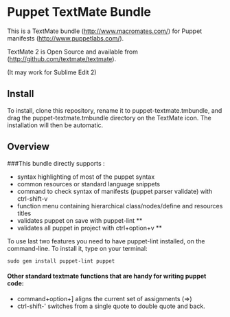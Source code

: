 # Puppet TextMate Bundle

This is a TextMate bundle (http://www.macromates.com/) for 
Puppet manifests (http://www.puppetlabs.com/).

TextMate 2 is Open Source and available from (http://github.com/textmate/textmate).

(It may work for Sublime Edit 2)

## Install
To install, clone this repository, rename it to puppet-textmate.tmbundle, and drag the puppet-textmate.tmbundle directory
on the TextMate icon. The installation will then be automatic.

## Overview
###This bundle directly supports :

   * syntax highlighting of most of the puppet syntax
   * common resources or standard language snippets
   * command to check syntax of manifests (puppet parser validate) with ctrl-shift-v 
   * function menu containing hierarchical class/nodes/define and resources titles
   * validates puppet on save with puppet-lint **
   * validates all puppet in project with ctrl+option+v **

To use last two features you need to have puppet-lint installed, on the command-line. To install it, type on your terminal:

    sudo gem install puppet-lint puppet


#### Other standard textmate functions that are handy for writing puppet code:
	
   * command+option+] aligns the current set of assignments (=>)
   * ctrl-shift-' switches from a single quote to double quote and back.
